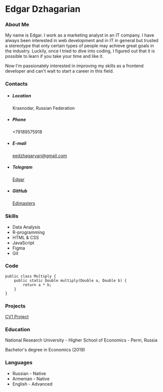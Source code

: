 # Edgar Dzhagarian

### About Me
My name is Edgar. I work as a marketing analyst in an IT company. I have always been interested in web development and in IT in general but trusted a stereotype that only certain types of people may achieve great goals in the industry. Luckily, once I tried to dive into coding, I figured out that it is possible to learn if you take your time and like it.  

Now I'm passionately interested in improving my skills as a frontend developer and can't wait to start a career in this field.

### Contacts

+ ##### Location
    Krasnodar, Russian Federation
+ ##### Phone
    +79189575918
+ ##### E-mail
    eedzhagaryan@gmail.com
+ ##### Telegram
    [Edgar](https://t.me/e_d_7)
+ ##### GitHub
    [Edimasters](https://github.com/Edimasters)
    
### Skills
+ Data Analysis
+ R-programming
+ HTML & CSS
+ JavaScript
+ Figma
+ Git

### Code
```
public class Multiply {
    public static Double multiply(Double a, Double b) {
        return a * b;
    }
}
```
### Projects
[CV1 Project](https://github.com/Edimasters/rsschool-cv)

### Education
National Research University - Higher School of Economics - Perm, Russia  

Bachelor's degree in Economics (2019)

### Languages
+ Russian - Native
+ Armenian - Native
+ English - Advanced